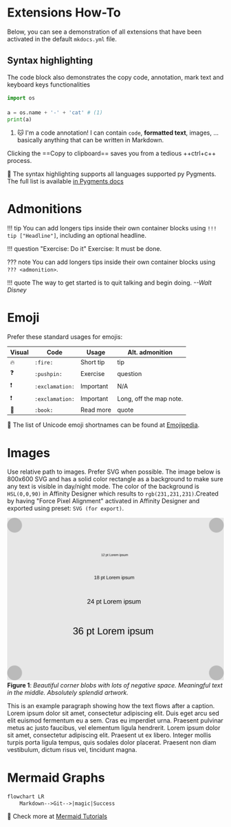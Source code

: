 # Extensions How-To

Below, you can see a demonstration of all extensions that have been activated in the default `mkdocs.yml` file.

## Syntax highlighting

The code block also demonstrates the copy code, annotation, mark text and keyboard keys functionalities

```python
import os

a = os.name + '-' + 'cat' # (1)
print(a)
```

1.  :cat: I'm a code annotation! I can contain `code`, __formatted
    text__, images, ... basically anything that can be written in Markdown.

Clicking the ==Copy to clipboard== saves you from a tedious ++ctrl+c++ process.

:book: The syntax highlighting supports all languages supported py Pygments. The full list is available [in Pygments docs](https://pygments.org/languages/)

# Admonitions

!!! tip
    You can add longers tips inside their own container blocks using `!!! tip ["Headline"]`, including an optional headline.

!!! question "Exercise: Do it"
    Exercise: It must be done.

??? note
    You can add longers tips inside their own container blocks using `??? <admonition>`.

!!! quote
    The way to get started is to quit talking and begin doing. *--Walt Disney*

# Emoji

Prefer these standard usages for emojis:

| Visual        | Code            | Usage         | Alt. admonition         |
|---------------|-----------------|---------------| ----------------------- |
| :fire:        | `:fire:`        | Short tip     | tip                     |
| :question:    | `:pushpin:`     | Exercise      | question                |
| :exclamation: | `:exclamation:` | Important     | N/A                     |
| :exclamation: | `:exclamation:` | Important     | Long, off the map note. |
| :book:        | `:book:`        | Read more     | quote                   |

 :book: The list of Unicode emoji shortnames can be found at [Emojipedia](https://emojipedia.org/twitter/). 

# Images

Use relative path to images. Prefer SVG when possible. The image below is 800x600 SVG and has a solid color rectangle as a background to make sure any text is visible in day/night mode. The color of the background is `HSL(0,0,90)` in Affinity Designer which results to `rgb(231,231,231)`.Created by having "Force Pixel Alignment" activated in Affinity Designer and exported using preset: `SVG (for export)`.

![Image title](./images/test_image.svg)
**Figure 1**: *Beautiful corner blobs with lots of negative space. Meaningful text in the middle. Absolutely splendid artwork.*

This is an example paragraph showing how the text flows after a caption. Lorem ipsum dolor sit amet, consectetur adipiscing elit. Duis eget arcu sed elit euismod fermentum eu a sem. Cras eu imperdiet urna. Praesent pulvinar metus ac justo faucibus, vel elementum ligula hendrerit. Lorem ipsum dolor sit amet, consectetur adipiscing elit. Praesent ut ex libero. Integer mollis turpis porta ligula tempus, quis sodales dolor placerat. Praesent non diam vestibulum, dictum risus vel, tincidunt magna.

# Mermaid Graphs

``` mermaid
flowchart LR
    Markdown-->Git-->|magic|Success
```

:book: Check more at [Mermaid Tutorials](https://mermaid.js.org/config/Tutorials.html)